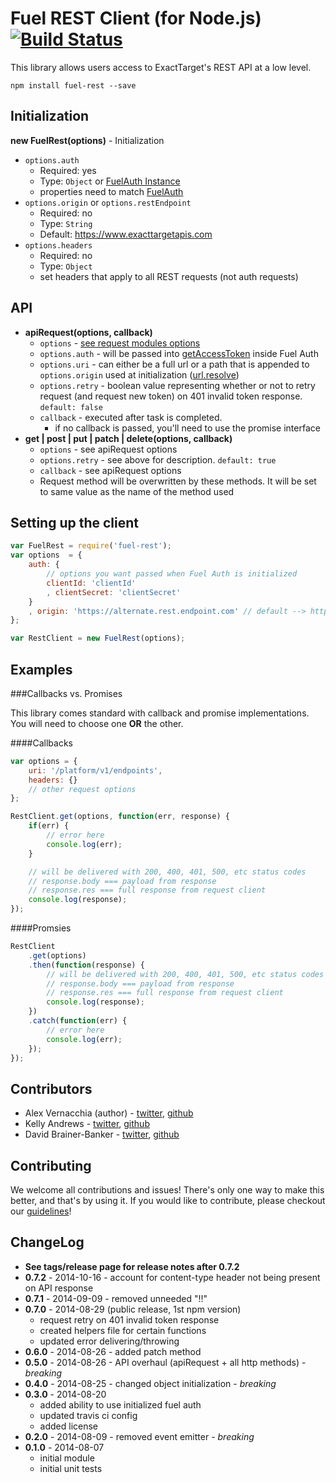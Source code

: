 Fuel REST Client (for Node.js) [![Build Status](https://travis-ci.org/ExactTarget/Fuel-Node-REST.svg?branch=master)](https://travis-ci.org/ExactTarget/Fuel-Node-REST)
=============

This library allows users access to ExactTarget's REST API at a low level.

```
npm install fuel-rest --save
```

## Initialization

**new FuelRest(options)** - Initialization

* `options.auth`
    * Required: yes
    * Type: `Object` or [FuelAuth Instance][1]
    * properties need to match [FuelAuth][1]
* `options.origin` or `options.restEndpoint`
    * Required: no
    * Type: `String`
    * Default: https://www.exacttargetapis.com
* `options.headers`
    * Required: no
    * Type: `Object`
    * set headers that apply to all REST requests (not auth requests)

## API

* **apiRequest(options, callback)**
    * `options` - [see request modules options][3]
    * `options.auth` - will be passed into [getAccessToken][4] inside Fuel Auth
    * `options.uri` - can either be a full url or a path that is appended to `options.origin` used at initialization ([url.resolve][2])
    * `options.retry` - boolean value representing whether or not to retry request (and request new token) on 401 invalid token response. `default: false`
    * `callback` - executed after task is completed.
        * if no callback is passed, you'll need to use the promise interface
* **get | post | put | patch | delete(options, callback)**
    * `options` - see apiRequest options
    * `options.retry` - see above for description. `default: true`
    * `callback` - see apiRequest options
    * Request method will be overwritten by these methods. It will be set to same value as the name of the method used

## Setting up the client

```js
var FuelRest = require('fuel-rest');
var options  = {
    auth: {
        // options you want passed when Fuel Auth is initialized
        clientId: 'clientId'
        , clientSecret: 'clientSecret'
    }
    , origin: 'https://alternate.rest.endpoint.com' // default --> https://www.exacttargetapis.com
};

var RestClient = new FuelRest(options);
```


## Examples

###Callbacks vs. Promises

This library comes standard with callback and promise implementations. You will need
to choose one **OR** the other.

####Callbacks

```js
var options = {
    uri: '/platform/v1/endpoints',
    headers: {}
    // other request options
};

RestClient.get(options, function(err, response) {
    if(err) {
        // error here
        console.log(err);
    }

    // will be delivered with 200, 400, 401, 500, etc status codes
    // response.body === payload from response
    // response.res === full response from request client
    console.log(response);
});
```

####Promsies

```js
RestClient
    .get(options)
    .then(function(response) {
        // will be delivered with 200, 400, 401, 500, etc status codes
        // response.body === payload from response
        // response.res === full response from request client
        console.log(response);
    })
    .catch(function(err) {
        // error here
        console.log(err);
    });
});
```

## Contributors

* Alex Vernacchia (author) - [twitter](https://twitter.com/vernacchia), [github](https://github.com/vernak2539)
* Kelly Andrews - [twitter](https://twitter.com/kellyjandrews), [github](https://github.com/kellyjandrews)
* David Brainer-Banker - [twitter](https://twitter.com/TweetTypography), [github](https://github.com/tweettypography)

## Contributing

We welcome all contributions and issues! There's only one way to make this better, and that's by using it. If you would like to contribute, please checkout our [guidelines](https://github.com/ExactTarget/Fuel-Node-REST/wiki/Contributing)!

## ChangeLog

* **See tags/release page for release notes after 0.7.2**
* **0.7.2** - 2014-10-16 - account for content-type header not being present on API response
* **0.7.1** - 2014-09-09 - removed unneeded "!!"
* **0.7.0** - 2014-08-29 (public release, 1st npm version)
    * request retry on 401 invalid token response
    * created helpers file for certain functions
    * updated error delivering/throwing
* **0.6.0** - 2014-08-26 - added patch method
* **0.5.0** - 2014-08-26 - API overhaul (apiRequest + all http methods) - *breaking*
* **0.4.0** - 2014-08-25 - changed object initialization - *breaking*
* **0.3.0** - 2014-08-20
    * added ability to use initialized fuel auth
    * updated travis ci config
    * added license
* **0.2.0** - 2014-08-09 - removed event emitter - *breaking*
* **0.1.0** - 2014-08-07
    * initial module
    * initial unit tests

[1]: https://github.com/ExactTarget/Fuel-Node-Auth#initialization
[2]: http://nodejs.org/api/url.html#url_url_resolve_from_to
[3]: https://github.com/mikeal/request#requestoptions-callback
[4]: https://github.com/ExactTarget/Fuel-Node-Auth#api
